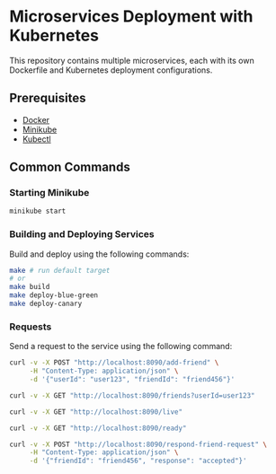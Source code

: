 # Microservices Deployment with Kubernetes

This repository contains multiple microservices, each with its own Dockerfile and Kubernetes deployment configurations. 

## Prerequisites

- [Docker](https://www.docker.com/)
- [Minikube](https://minikube.sigs.k8s.io/docs/start/)
- [Kubectl](https://kubernetes.io/docs/tasks/tools/install-kubectl/)

## Common Commands

### Starting Minikube

```sh
minikube start
```

### Building and Deploying Services

Build and deploy using the following commands:

```sh
make # run default target
# or 
make build
make deploy-blue-green
make deploy-canary
```

### Requests

Send a request to the service using the following command:
    
```sh
curl -v -X POST "http://localhost:8090/add-friend" \
     -H "Content-Type: application/json" \
     -d '{"userId": "user123", "friendId": "friend456"}'

curl -v -X GET "http://localhost:8090/friends?userId=user123"

curl -v -X GET "http://localhost:8090/live"

curl -v -X GET "http://localhost:8090/ready"

curl -v -X POST "http://localhost:8090/respond-friend-request" \
     -H "Content-Type: application/json" \
     -d '{"friendId": "friend456", "response": "accepted"}'
```